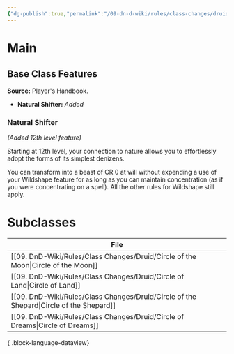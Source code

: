 ```yaml
---
{"dg-publish":true,"permalink":"/09-dn-d-wiki/rules/class-changes/druid/druid/","tags":["class","druid"]}
---
```


# Main
## Base Class Features

**Source:** Player's Handbook.
* **Natural Shifter:** *Added*

### Natural Shifter
*(Added 12th level feature)*

Starting at 12th level, your connection to nature allows you to effortlessly adopt the forms of its simplest denizens. 

You can transform into a beast of CR 0 at will without expending a use of your Wildshape feature for as long as you can maintain concentration (as if you were concentrating on a spell). All the other rules for Wildshape still apply.


# Subclasses
| File                                                                                       |
| ------------------------------------------------------------------------------------------ |
| [[09. DnD-Wiki/Rules/Class Changes/Druid/Circle of the Moon\|Circle of the Moon]]       |
| [[09. DnD-Wiki/Rules/Class Changes/Druid/Circle of Land\|Circle of Land]]               |
| [[09. DnD-Wiki/Rules/Class Changes/Druid/Circle of the Shepard\|Circle of the Shepard]] |
| [[09. DnD-Wiki/Rules/Class Changes/Druid/Circle of Dreams\|Circle of Dreams]]           |

{ .block-language-dataview}





